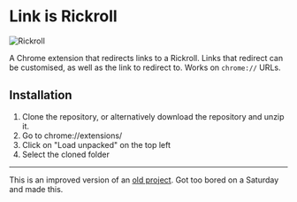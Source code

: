 # Link is Rickroll

![Rickroll](https://variety.com/wp-content/uploads/2021/07/Rick-Astley-Never-Gonna-Give-You-Up.png?w=512)

A Chrome extension that redirects links to a Rickroll. Links that redirect can be customised, as well as the link to redirect to. Works on `chrome://` URLs.

## Installation

1. Clone the repository, or alternatively download the repository and unzip it.
2. Go to chrome://extensions/
3. Click on "Load unpacked" on the top left
4. Select the cloned folder

---

This is an improved version of an [old project](https://github.com/MastarCheeze/everything-is-rickroll). Got too bored on a Saturday and made this.
